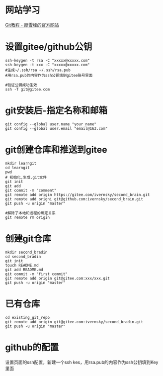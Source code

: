 # 网站学习

[Git教程 - 廖雪峰的官方网站](https://www.liaoxuefeng.com/wiki/896043488029600/)

# 设置gitee/github公钥

```
ssh-keygen -t rsa -C "xxxxx@xxxxx.com"
ssh-keygen -t xxx -C "xxxxx@xxxxx.com"
#生成~/.ssh/rsa ~/.ssh/rsa.pub
#用rsa.pub的内容作为ssh公钥填到gitee账号里面

#验证公钥成功生效
ssh -T git@gitee.com
```

# git安装后-指定名称和邮箱

```git
git config --global user.name "your name"
git config --global user.email "email@163.com"
```

# git创建仓库和推送到gitee

```
mkdir learngit
cd learngit
pwd
# 初始化,生成.git文件
git init
git add
git commit -m "comment"
git remote add origin https://gitee.com/ivernsky/second_brain.git
git remote add origni git@github.com:ivernsky/second_brain.git
git push -u origin "master"

#解除了本地和远程的绑定关系
git remote rm origin
```

# 创建git仓库

```
mkdir second_bradin
cd second_bradin
git init 
touch README.md
git add README.md
git commit -m "first commit"
git remote add origin git@gitee.com:xxx/xxx.git
git push -u origin "master"
```

# 已有仓库

```
cd existing_git_repo
git remote add origin git@gitee.com:ivernsky/second_bradin.git
git push -u origin "master"
```

# github的配置
设置页面的ssh配置，新建一个ssh kes，用rsa.pub的内容作为ssh公钥填到Key里面